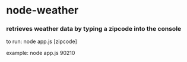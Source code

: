 # node-weather
### retrieves weather data by typing a zipcode into the console

to run: node app.js [zipcode]

example: node app.js 90210

